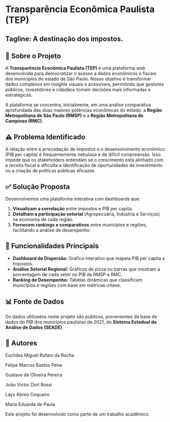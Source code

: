 # Transparência Econômica Paulista (TEP)

## **Tagline:** **A destinação dos impostos.**

## 📖 Sobre o Projeto

A **Transparência Econômica Paulista (TEP)** é uma plataforma web desenvolvida para democratizar o acesso a dados econômicos e fiscais dos municípios do estado de São Paulo. Nosso objetivo é transformar dados complexos em insights visuais e acessíveis, permitindo que gestores públicos, investidores e cidadãos tomem decisões mais informadas e estratégicas.

A plataforma se concentra, inicialmente, em uma análise comparativa aprofundada das duas maiores potências econômicas do estado: a **Região Metropolitana de São Paulo (RMSP)** e a **Região Metropolitana de Campinas (RMC)**.

## ⚠️ Problema Identificado

A relação entre a arrecadação de impostos e o desenvolvimento econômico (PIB per capita) é frequentemente nebulosa e de difícil compreensão. Isso impede que os stakeholders entendam se o crescimento está alinhado com a receita fiscal e dificulta a identificação de oportunidades de investimento ou a criação de políticas públicas eficazes.

## ✅ Solução Proposta

Desenvolvemos uma plataforma interativa com dashboards que:
1.  **Visualizam a correlação** entre impostos e PIB per capita.
2.  **Detalham a participação setorial** (Agropecuária, Indústria e Serviços) na economia de cada região.
3.  **Fornecem rankings e comparativos** entre municípios e regiões, facilitando a análise de desempenho.

## 🚀 Funcionalidades Principais

* **Dashboard de Dispersão:** Gráfico interativo que mapeia PIB per capita x Impostos.
* **Análise Setorial Regional:** Gráficos de pizza ou barras que mostram a porcentagem de cada setor no PIB da RMSP e RMC.
* **Ranking de Desempenho:** Tabelas dinâmicas que classificam municípios e regiões com base em métricas-chave.

## 📊 Fonte de Dados

Os dados utilizados neste projeto são públicos, provenientes da base de dados do PIB dos municípios paulistas de 2021, do **Sistema Estadual de Análise de Dados (SEADE)**.


## 🤝 Autores 
  
Euclides Miguel Rufato da Rocha

Felipe Marcos Bastos Pena

Gustavo de Oliveira Pereira

João Victor Dorl Rossi

Lays Abreu Coqueiro

Maria Eduarda de Paula

Este projeto foi desenvolvido como parte de um trabalho acadêmico.
